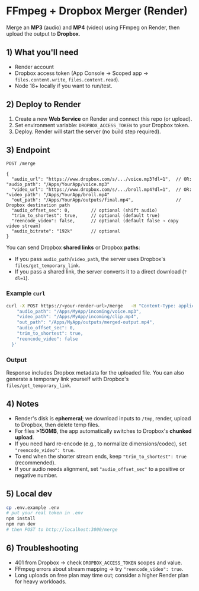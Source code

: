 # FFmpeg + Dropbox Merger (Render)

Merge an **MP3** (audio) and **MP4** (video) using FFmpeg on Render, then upload the output to **Dropbox**.

## 1) What you'll need
- Render account
- Dropbox access token (App Console -> Scoped app -> `files.content.write`, `files.content.read`).
- Node 18+ locally if you want to run/test.

## 2) Deploy to Render
1. Create a new **Web Service** on Render and connect this repo (or upload).
2. Set environment variable: `DROPBOX_ACCESS_TOKEN` to your Dropbox token.
3. Deploy. Render will start the server (no build step required).

## 3) Endpoint
`POST /merge`

```jsonc
{
  "audio_url": "https://www.dropbox.com/s/.../voice.mp3?dl=1",  // OR: "audio_path": "/Apps/YourApp/voice.mp3"
  "video_url": "https://www.dropbox.com/s/.../broll.mp4?dl=1",  // OR: "video_path": "/Apps/YourApp/broll.mp4"
  "out_path": "/Apps/YourApp/outputs/final.mp4",                // Dropbox destination path
  "audio_offset_sec": 0,        // optional (shift audio)
  "trim_to_shortest": true,     // optional (default true)
  "reencode_video": false,      // optional (default false → copy video stream)
  "audio_bitrate": "192k"       // optional
}
```

You can send Dropbox **shared links** or Dropbox **paths**:
- If you pass `audio_path`/`video_path`, the server uses Dropbox's `files/get_temporary_link`.
- If you pass a shared link, the server converts it to a direct download (`?dl=1`).

### Example `curl`
```bash
curl -X POST https://<your-render-url>/merge   -H "Content-Type: application/json"   -d '{
    "audio_path": "/Apps/MyApp/incoming/voice.mp3",
    "video_path": "/Apps/MyApp/incoming/clip.mp4",
    "out_path": "/Apps/MyApp/outputs/merged-output.mp4",
    "audio_offset_sec": 0,
    "trim_to_shortest": true,
    "reencode_video": false
  }'
```

### Output
Response includes Dropbox metadata for the uploaded file. You can also generate a temporary link yourself with Dropbox's `files/get_temporary_link`.

## 4) Notes
- Render's disk is **ephemeral**; we download inputs to `/tmp`, render, upload to Dropbox, then delete temp files.
- For files **>150MB**, the app automatically switches to Dropbox's **chunked upload**.
- If you need hard re-encode (e.g., to normalize dimensions/codec), set `"reencode_video": true`.
- To end when the shorter stream ends, keep `"trim_to_shortest": true` (recommended).
- If your audio needs alignment, set `"audio_offset_sec"` to a positive or negative number.

## 5) Local dev
```bash
cp .env.example .env
# put your real token in .env
npm install
npm run dev
# then POST to http://localhost:3000/merge
```

## 6) Troubleshooting
- 401 from Dropbox → check `DROPBOX_ACCESS_TOKEN` scopes and value.
- FFmpeg errors about stream mapping → try `"reencode_video": true`.
- Long uploads on free plan may time out; consider a higher Render plan for heavy workloads.
```